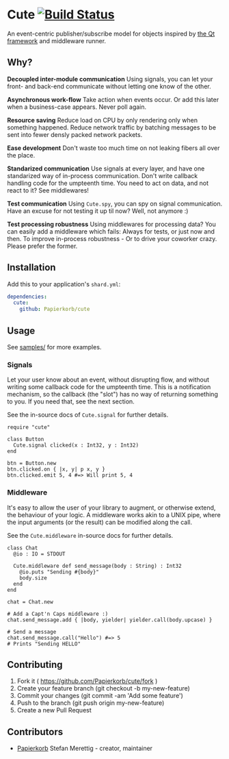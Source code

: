 # Cute [![Build Status](https://travis-ci.org/Papierkorb/cute.svg?branch=master)](https://travis-ci.org/Papierkorb/cute)

An event-centric publisher/subscribe model for objects inspired by [the Qt framework](https://www.qt.io/)
and middleware runner.

## Why?

**Decoupled inter-module communication**  Using signals, you can let your front-
and back-end communicate without letting one know of the other.

**Asynchronous work-flow** Take action when events occur.  Or add this later
when a business-case appears.  Never poll again.

**Resource saving** Reduce load on CPU by only rendering only when something
happened.  Reduce network traffic by batching messages to be sent into fewer
densly packed network packets.

**Ease development** Don't waste too much time on not leaking fibers all over
the place.

**Standarized communication** Use signals at every layer, and have one
standarized way of in-process communication.  Don't write callback handling
code for the umpteenth time.  You need to act on data, and not react to it?
See middlewares!

**Test communication** Using `Cute.spy`, you can spy on signal communication.
Have an excuse for not testing it up til now?  Well, not anymore :)

**Test processing robustness** Using middlewares for processing data?  You can
easily add a middleware which fails: Always for tests, or just now and then.
To improve in-process robustness - Or to drive your coworker crazy.
Please prefer the former.

## Installation

Add this to your application's `shard.yml`:

```yaml
dependencies:
  cute:
    github: Papierkorb/cute
```

## Usage

See [samples/](https://github.com/Papierkorb/cute/tree/master/samples) for more examples.

### Signals

Let your user know about an event, without disrupting flow, and without writing
some callback code for the umpteenth time.  This is a notification mechanism,
so the callback (the "slot") has no way of returning something to you.  If you
need that, see the next section.

See the in-source docs of `Cute.signal` for further details.

```crystal
require "cute"

class Button
  Cute.signal clicked(x : Int32, y : Int32)
end

btn = Button.new
btn.clicked.on { |x, y| p x, y }
btn.clicked.emit 5, 4 #=> Will print 5, 4
```

### Middleware

It's easy to allow the user of your library to augment, or otherwise extend,
the behaviour of your logic.  A middleware works akin to a UNIX pipe, where
the input arguments (or the result) can be modified along the call.

See the `Cute.middleware` in-source docs for further details.

```crystal
class Chat
  @io : IO = STDOUT

  Cute.middleware def send_message(body : String) : Int32
    @io.puts "Sending #{body}"
    body.size
  end
end

chat = Chat.new

# Add a Capt'n Caps middleware :)
chat.send_message.add { |body, yielder| yielder.call(body.upcase) }

# Send a message
chat.send_message.call("Hello") #=> 5
# Prints "Sending HELLO"
```

## Contributing

1. Fork it ( https://github.com/Papierkorb/cute/fork )
2. Create your feature branch (git checkout -b my-new-feature)
3. Commit your changes (git commit -am 'Add some feature')
4. Push to the branch (git push origin my-new-feature)
5. Create a new Pull Request

## Contributors

- [Papierkorb](https://github.com/Papierkorb) Stefan Merettig - creator, maintainer
